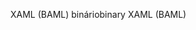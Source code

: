 <span data-ttu-id="a0571-101">XAML (BAML) binário</span><span class="sxs-lookup"><span data-stu-id="a0571-101">binary XAML (BAML)</span></span>